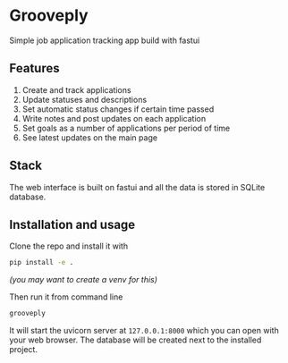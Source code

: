 # Grooveply
Simple job application tracking app build with fastui

## Features

1. Create and track applications
2. Update statuses and descriptions
3. Set automatic status changes if certain time passed
4. Write notes and post updates on each application
5. Set goals as a number of applications per period of time
6. See latest updates on the main page

## Stack

The web interface is built on fastui and all the data is stored in SQLite database.

## Installation and usage

Clone the repo and install it with
```bash
pip install -e .
```
*(you may want to create a venv for this)*

Then run it from command line
```bash
grooveply
```

It will start the uvicorn server at `127.0.0.1:8000` which you can open with your web browser.
The database will be created next to the installed project.
